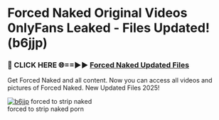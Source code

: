 # Forced Naked Original Videos 0nlyFans Leaked - Files Updated! (b6jjp)

<h3>🔴 CLICK HERE 🌐==►► <a href="https://tinyurl.com/up5wt9bj" rel="nofollow">Forced Naked Updated Files</a></h3>

Get Forced Naked and all content. Now you can access all videos and pictures of Forced Naked. New Updated Files 2025!

[![b6jjp](https://i.imgur.com/ABiUzMV.gif)](https://tinyurl.com/up5wt9bj)
forced to strip naked<br>
forced to strip naked porn